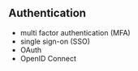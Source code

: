 ## Authentication
- multi factor authentication (MFA)
- single sign-on (SSO)
- OAuth
- OpenID Connect
